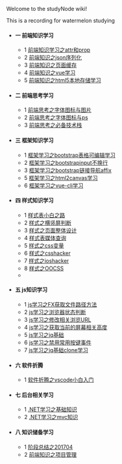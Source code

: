 Welcome to the studyNode wiki!

This is a recording for watermelon studying

- #### 一 前端知识学习<br/>

  - 1  [前端知识学习之attr和prop](https://github.com/mowatermelon/studyNode/wiki/前端知识学习之attr和prop)<br/>
  - 2  [前端知识之json序列化](https://github.com/mowatermelon/studyNode/wiki/前端知识之json序列化)<br/>
  - 3  [前端知识之页面缓存](https://github.com/mowatermelon/studyNode/wiki/前端知识之页面缓存)<br/>
  - 4  [前端知识之vue学习](https://github.com/mowatermelon/studyNode/wiki/前端知识之vue学习)<br/>
  - 5  [前端知识之html5本地存储学习](https://github.com/mowatermelon/studyNode/wiki/html5本地存储学习)<br/>

- #### 二 前端思考学习<br/>
    - 1  [前端思考之字体图标与图片](https://github.com/mowatermelon/studyNode/wiki/前端思考之字体图标与图片)<br/>
    - 2  [前端思考之字体图标与ps](https://github.com/mowatermelon/studyNode/wiki/前端思考之字体图标与ps)<br/>
    - 3  [前端思考之必备技术栈](https://github.com/mowatermelon/studyNode/wiki/前端思考之必备技术栈)<br/>

- #### 三 框架知识学习<br/>
  - 1  [框架学习之bootstrap表格可编辑学习](https://github.com/mowatermelon/studyNode/wiki/框架学习之bootstrap表格可编辑学习)<br/>
  - 2  [框架学习之bootstrapinput不换行](https://github.com/mowatermelon/studyNode/wiki/框架学习之bootstrapinput不换行)<br/>
  - 3  [框架学习之bootstrap链接导航affix](https://github.com/mowatermelon/studyNode/wiki/框架学习之bootstrap链接导航affix)<br/>
  - 5  [框架学习之html2canvas学习](https://github.com/mowatermelon/studyNode/wiki/框架学习之html2canvas学习)<br/>
  - 6  [框架学习之vue-cli学习](https://github.com/mowatermelon/studyNode/wiki/框架学习之vue-cli学习)<br/>

- #### 四 样式知识学习<br/>
  - 1  [样式表小白之路](https://github.com/mowatermelon/studyNode/wiki/样式表小白之路)<br/>
  - 2  [样式之横竖屏判断](https://github.com/mowatermelon/studyNode/wiki/样式之横竖屏判断)<br/>
  - 3  [样式之页面整体设计](https://github.com/mowatermelon/studyNode/wiki/样式之页面整体设计)<br/>
  - 4  [样式表媒体查询](https://github.com/mowatermelon/studyNode/wiki/样式表媒体查询)<br/>
  - 5  [样式之css变量](https://github.com/mowatermelon/studyNode/wiki/样式之css变量)<br/>
  - 6  [样式之csshacker](https://github.com/mowatermelon/studyNode/wiki/样式之csshacker)<br/>
  - 7  [样式之ioshacker](https://github.com/mowatermelon/studyNode/wiki/样式之ioshacker)<br/>
  - 8  [样式之OOCSS](https://github.com/mowatermelon/studyNode/wiki/样式之OOCSS)<br/>
  -
- #### 五 js知识学习<br/>
  - 1 [js学习之FX获取文件路径方法](https://github.com/mowatermelon/studyNode/wiki/js学习之FX获取文件路径方法)<br/>
  - 2  [js学习之浏览器状态判断](https://github.com/mowatermelon/studyNode/wiki/js学习之浏览器状态判断)<br/>
  - 3  [js学习之修改相关浏览URL](https://github.com/mowatermelon/studyNode/wiki/js学习之修改相关浏览URL)<br/>
  - 4  [js学习之获取当前的屏幕相关高度](https://github.com/mowatermelon/studyNode/wiki/js学习之获取当前的屏幕相关高度)<br/>
  - 5  [js学习之jq基础](https://github.com/mowatermelon/studyNode/wiki/js学习之jq基础)<br/>
  - 6  [js学习之禁用常用按键事件](https://github.com/mowatermelon/studyNode/wiki/js学习之禁用常用按键事件)<br/>
  - 7  [js学习之jq基础clone学习](https://github.com/mowatermelon/studyNode/wiki/js学习之jq基础clone学习)<br/>

- #### 六 软件折腾<br/>
  - 1  [软件折腾之vscode小白入门](https://github.com/mowatermelon/studyNode/wiki/软件折腾之vscode小白入门)<br/>

- #### 七 后台相关学习<br/>
  - 1  [.NET学习之基础知识](https://github.com/mowatermelon/studyNode/wiki/.NET学习之基础知识)<br/>
  - 2  [.NET学习之mvc知识](https://github.com/mowatermelon/studyNode/wiki/.NET学习之mvc知识)<br/>

- #### 八 知识储备学习<br/>
  - 1  [阶段总结之201704](https://github.com/mowatermelon/studyNode/wiki/阶段总结之201704)<br/>
  - 2  [前端知识之项目管理](https://github.com/mowatermelon/studyNode/wiki/前端知识之项目管理)<br/>
